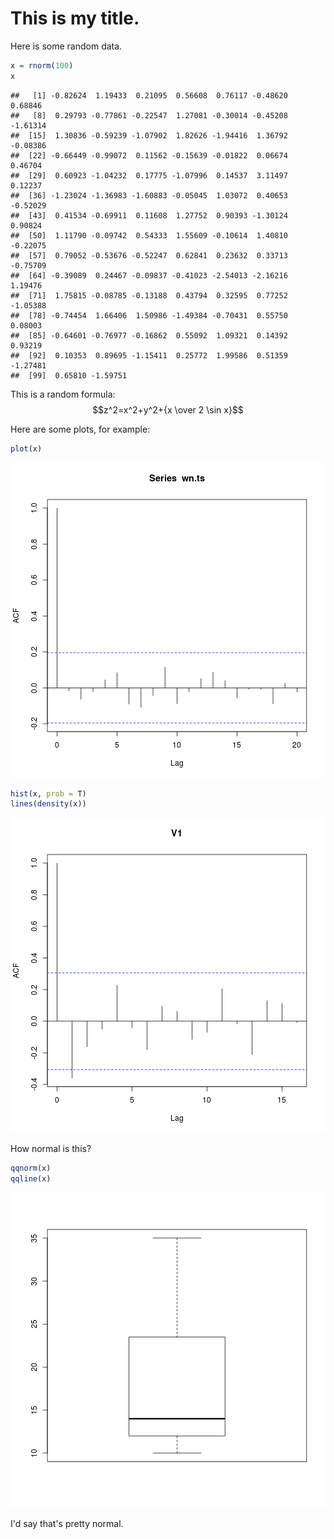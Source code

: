 This is my title.
========================================================

Here is some random data.


```r
x = rnorm(100)
x
```

```
##   [1] -0.82624  1.19433  0.21095  0.56608  0.76117 -0.48620  0.68846
##   [8]  0.29793 -0.77861 -0.22547  1.27081 -0.30014 -0.45208 -1.61314
##  [15]  1.30836 -0.59239 -1.07902  1.82626 -1.94416  1.36792 -0.08386
##  [22] -0.66449 -0.99072  0.11562 -0.15639 -0.01822  0.06674  0.46704
##  [29]  0.60923 -1.04232  0.17775 -1.07996  0.14537  3.11497  0.12237
##  [36] -1.23024 -1.36983 -1.60883 -0.05045  1.03072  0.40653 -0.52029
##  [43]  0.41534 -0.69911  0.11608  1.27752  0.90393 -1.30124  0.90824
##  [50]  1.11790 -0.09742  0.54333  1.55609 -0.10614  1.40810 -0.22075
##  [57]  0.79052 -0.53676 -0.52247  0.62841  0.23632  0.33713 -0.75709
##  [64] -0.39089  0.24467 -0.09837 -0.41023 -2.54013 -2.16216  1.19476
##  [71]  1.75815 -0.08785 -0.13188  0.43794  0.32595  0.77252 -1.05388
##  [78] -0.74454  1.66406  1.50986 -1.49384 -0.70431  0.55750  0.08003
##  [85] -0.64601 -0.76977 -0.16862  0.55092  1.09321  0.14392  0.93219
##  [92]  0.10353  0.89695 -1.15411  0.25772  1.99586  0.51359 -1.27481
##  [99]  0.65810 -1.59751
```


This is a random formula:
$$z^2=x^2+y^2+{x \over 2 \sin x}$$

Here are some plots, for example:


```r
plot(x)
```

![plot of chunk unnamed-chunk-2](figure/unnamed-chunk-21.png) 

```r
hist(x, prob = T)
lines(density(x))
```

![plot of chunk unnamed-chunk-2](figure/unnamed-chunk-22.png) 


How normal is this?


```r
qqnorm(x)
qqline(x)
```

![plot of chunk unnamed-chunk-3](figure/unnamed-chunk-3.png) 


I'd say that's pretty normal.
